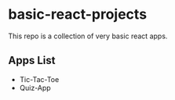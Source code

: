 # basic-react-projects

This repo is a collection of very basic react apps.

## Apps List

- Tic-Tac-Toe
- Quiz-App
